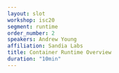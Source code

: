 ```yaml
---
layout: slot
workshop: isc20
segment: runtime
order_number: 2
speakers: Andrew Young
affiliation: Sandia Labs
title: Container Runtime Overview
duration: "10min"
---
```

